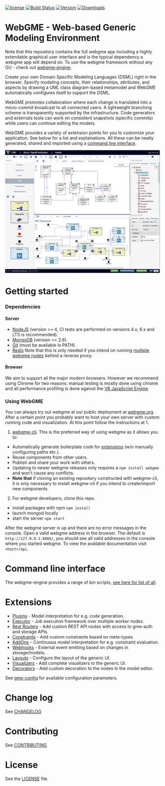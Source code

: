 [![license](https://img.shields.io/github/license/mashape/apistatus.svg?maxAge=2592000)](https://opensource.org/licenses/MIT)
[![Build Status](https://travis-ci.org/webgme/webgme.svg?branch=master)](https://travis-ci.org/webgme/webgme)
[![Version](https://badge.fury.io/js/webgme.svg)](https://www.npmjs.com/package/webgme)
[![Downloads](http://img.shields.io/npm/dm/webgme.svg?style=flat)](http://img.shields.io/npm/dm/webgme.svg?style=flat)

# WebGME - Web-based Generic Modeling Environment

Note that this repository contains the full webgme app including a highly extendable graphical user interface and is the typical dependency a webgme app will depend on.
To use the webgme framework without any GU - check out [webgme-engine](https://github.com/webgme/webgme-engine).

Create your own Domain Specific Modeling Languages (DSML) right in the browser. Specify modeling concepts, their relationships, attributes, and aspects by drawing a UML class diagram-based metamodel and WebGME automatically configures itself to support the DSML.

WebGME promotes collaboration where each change is translated into a micro-commit broadcast to all connected users. A lightweight branching scheme is transparently supported by the infrastructure. Code generators and externals tools can work on consistent snapshots (specific commits) while users can continue editing the models.

WebGME provides a variety of extension points for you to customize your application. See below for a list and explainations. All these can be neatly generated, shared and imported using a [command line interface](https://github.com/webgme/webgme-cli).

![WebGME-User-Interface](img/UI_2.11.1.png "WebGME UI - try it out at https://webgme.org")

# Getting started

### Dependencies
#### Server
 - [NodeJS](https://nodejs.org/) (version >= 4, CI tests are performed on versions 4.x, 6.x and LTS is recommended).
 - [MongoDB](https://www.mongodb.com/) (version >= 2.6).
 - [Git](https://git-scm.com) (must be available in PATH).
 - [Redis](https://redis.io/) Note that this is only needed if you intend on running [multiple webgme nodes](https://github.com/webgme/webgme/wiki/Multiple-Nodes) behind a reverse proxy.

#### Browser
We aim to support all the major modern browsers. However we recommend using Chrome for two reasons: manual testing is mostly done using chrome and all performance profiling is done against the [V8 JavaScript Engine](https://en.wikipedia.org/wiki/V8_(JavaScript_engine)).

### Using WebGME
You can always try out webgme at our public deployment at [webgme.org](https://webgme.org). After a certain point you probably want to host your own server with custom running code and visualization. At this point follow the instructions at 1.

1. [webgme-cli](https://github.com/webgme/webgme-cli). This is the preferred way of using webgme as it allows you to:
 * Automatically generate boilerplate code for [extensions](#extensions) (w/o manually configuring paths etc.).
 * Reuse components from other users.
 * Publish and share your work with others.
 * Updating to newer webgme releases only requires a `npm install webgme` and won't cause any conflicts.
 * **Note that** if cloning an existing repository constructed with webgme-cli, it is only necessary to install webgme-cli if you intend to create/import new components.

2. For webgme developers, clone this repo.
 * install packages with npm `npm install`
 * launch mongod locally
 * start the server `npm start`

After the webgme server is up and there are no error messages in the console. Open a valid webgme address in the browser. The default is `http://127.0.0.1:8888/`, you should see all valid addresses in the console where you started webgme.
To view the available documentation visit `<host>/api`.

# Command line interface

The webgme-engine provides a range of bin scripts, [see here for list of all](https://github.com/webgme/webgme-engine#command-line-interface).

# Extensions
* [Plugins](https://github.com/webgme/webgme/wiki/GME-Plugins) - Model interpretation for e.g. code generation.
* [Executor](https://github.com/webgme/webgme/wiki/GME-Executor-Framework) - Job execution framework over multiple worker nodes.
* [Rest Routers](https://github.com/webgme/webgme/wiki/REST-Routers) - Add custom REST API routes with access to gme-auth and storage APIs.
* [Constraints](https://github.com/webgme/webgme/wiki/GME-Constraints) - Add custom constraints based on meta-types.
* [AddOns](https://github.com/webgme/webgme/wiki/GME-Add-Ons) - Continuous model interpretation for e.g. constraint evaluation.
* [Webhooks](https://github.com/webgme/webgme/wiki/GME-WebHooks) - External event emitting based on changes in storage/models.
* [Layouts](./src/client/js/Layouts/DefaultLayout) - Configure the layout of the generic UI.
* [Visualizers](https://github.com/webgme/webgme/wiki/GME-Visualizers) - Add complete visualizers to the generic UI.
* [Decorators](https://github.com/webgme/webgme/wiki/GME-Decorators) - Add custom decoration to the nodes in the model editor.

See [gme-config](./config/README.md) for available configuration parameters.

# Change log
See [CHANGELOG](./CHANGELOG.md)

# Contributing
See [CONTRIBUTING](./CONTRIBUTING.md)

# License
See the [LICENSE](LICENSE) file.
